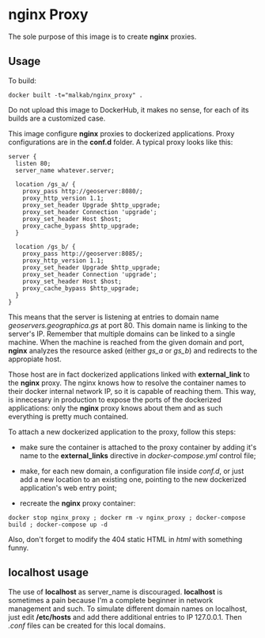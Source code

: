 nginx Proxy
===========

The sole purpose of this image is to create __nginx__ proxies.


Usage
-----
To build:

```Shell
docker built -t="malkab/nginx_proxy" .
```

Do not upload this image to DockerHub, it makes no sense, for each of its builds are a customized case.

This image configure __nginx__ proxies to dockerized applications. Proxy configurations are in the __conf.d__ folder. A typical proxy looks like this:

```Shell
server {
  listen 80;
  server_name whatever.server;
  
  location /gs_a/ {
    proxy_pass http://geoserver:8080/;
    proxy_http_version 1.1;
    proxy_set_header Upgrade $http_upgrade;
    proxy_set_header Connection 'upgrade';
    proxy_set_header Host $host;
    proxy_cache_bypass $http_upgrade;
  }
	
  location /gs_b/ {
    proxy_pass http://geoserver:8085/;
    proxy_http_version 1.1;
    proxy_set_header Upgrade $http_upgrade;
    proxy_set_header Connection 'upgrade';
    proxy_set_header Host $host;
    proxy_cache_bypass $http_upgrade;
  }
}
```

This means that the server is listening at entries to domain name _geoservers.geographica.gs_ at port 80. This domain name is linking to the server's IP. Remember that multiple domains can be linked to a single machine. When the machine is reached from the given domain and port, __nginx__ analyzes the resource asked (either _gs_a_ or _gs_b_) and redirects to the appropiate host.

Those host are in fact dockerized applications linked with __external_link__ to the __nginx__ proxy. The nginx knows how to resolve the container names to their docker internal network IP, so it is capable of reaching them. This way, is innecesary in production to expose the ports of the dockerized applications: only the __nginx__ proxy knows about them and as such everything is pretty much contained.

To attach a new dockerized application to the proxy, follow this steps:

- make sure the container is attached to the proxy container by adding it's name to the __external_links__ directive in _docker-compose.yml_ control file;

- make, for each new domain, a configuration file inside _conf.d_, or just add a new location to an existing one, pointing to the new dockerized application's web entry point;

- recreate the __nginx__ proxy container:

```Shell
docker stop nginx_proxy ; docker rm -v nginx_proxy ; docker-compose build ; docker-compose up -d
```

Also, don't forget to modify the 404 static HTML in _html_ with something funny.


localhost usage
---------------
The use of __localhost__ as server_name is discouraged. __localhost__ is sometimes a pain because I'm a complete beginner in network management and such. To simulate different domain names on localhost, just edit __/etc/hosts__ and add there additional entries to IP 127.0.0.1. Then _.conf_ files can be created for this local domains.
